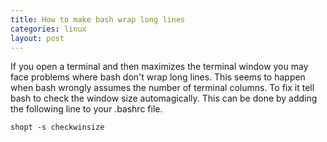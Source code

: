 ```yaml
---
title: How to make bash wrap long lines
categories: linux
layout: post
---
```

If you open a terminal and then maximizes the terminal window you
may face problems where bash don't wrap long lines. This seems to
happen when bash wrongly assumes the number of terminal columns. To
fix it tell bash to check the window size automagically. This
can be done by adding the following line to your .bashrc file.

```
shopt -s checkwinsize
```
